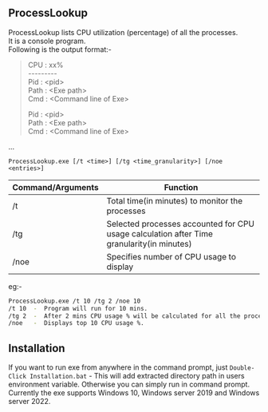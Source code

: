 ## ProcessLookup
ProcessLookup lists CPU utilization (percentage) of all the processes.<br>
It is a console program.<br>
Following is the output format:-

> CPU : xx%<br>
> \---------<br>
> Pid  : \<pid\><br>
> Path : \<Exe path\><br>
> Cmd  : \<Command line of Exe\><br>
>
> Pid  : \<pid\><br>
> Path : \<Exe path\><br>
> Cmd  : \<Command line of Exe\><br>

...
```
ProcessLookup.exe [/t <time>] [/tg <time_granularity>] [/noe <entries>]
```

| Command/Arguments | Function |
| ----------------- | -------- |
| /t | Total time(in minutes) to monitor the processes |
| /tg   | Selected processes accounted for CPU usage calculation after Time granularity(in minutes) |
| /noe | Specifies number of CPU usage to display |

eg:-
```bash
ProcessLookup.exe /t 10 /tg 2 /noe 10
/t 10  -  Program will run for 10 mins.
/tg 2  -  After 2 mins CPU usage % will be calculated for all the processes.
/noe   -  Displays top 10 CPU usage %.
```
## Installation
If you want to run exe from anywhere in the command prompt, just `Double-Click Installation.bat` - This will add extracted directory path in users environment variable. Otherwise you can simply run in command prompt.<br>
Currently the exe supports Windows 10, Windows server 2019 and Windows server 2022.
